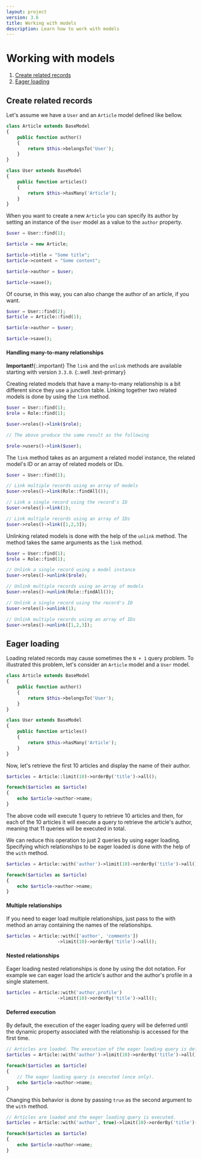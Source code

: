 ```yaml
---
layout: project
version: 3.6
title: Working with models
description: Learn how to work with models
---
```

# Working with models

1. [Create related records](#create-related-records)
2. [Eager loading](#eager-loading)

## Create related records

Let's assume we have a `User` and an `Article` model defined like bellow.

```php
class Article extends BaseModel
{
    public function author()
    {
        return $this->belongsTo('User');
    }
}

class User extends BaseModel
{
    public function articles()
    {
        return $this->hasMany('Article');
    }
}
```

When you want to create a new `Article` you can specify its author by setting an 
instance of the `User` model as a value to the `author` property.

```php
$user = User::find(1);

$article = new Article;

$article->title = "Some title";
$article->content = "Some content";

$article->author = $user;

$article->save();
```

Of course, in this way, you can also change the author of an article, if you want.

```php
$user = User::find(2);
$article = Article::find(1);

$article->author = $user;

$article->save();
```

#### Handling many-to-many relationships

**Important!**{:.important}
The `link` and the `unlink` methods are available 
starting with version `3.3.0`.
{:.well .text-primary}

Creating related models that have a many-to-many relationship is a bit different since 
they use a junction table. Linking together two related models is done by using the `link` method.

```php
$user = User::find(1);
$role = Role::find(1);

$user->roles()->link($role);

// The above produce the same result as the following

$role->users()->link($user);
```

The `link` method takes as an argument a related model instance, 
the related model's ID or an array of related models or IDs.

```php
$user = User::find(1);

// Link multiple records using an array of models
$user->roles()->link(Role::findAll());

// Link a single record using the record's ID
$user->roles()->link(1);

// Link multiple records using an array of IDs
$user->roles()->link([1,2,3]);
```

Unlinking related models is done with the help of the `unlink` method. 
The method takes the same arguments as the `link` method.

```php
$user = User::find(1);
$role = Role::find(1);

// Unlink a single record using a model instance
$user->roles()->unlink($role);

// Unlink multiple records using an array of models
$user->roles()->unlink(Role::findAll());

// Unlink a single record using the record's ID
$user->roles()->unlink(1);

// Unlink multiple records using an array of IDs
$user->roles()->unlink([1,2,3]);
```

## Eager loading

Loading related records may cause sometimes the `N + 1` query problem. To illustrated this problem, 
let's consider an `Article` model and a `User` model.

```php
class Article extends BaseModel
{
    public function author()
    {
        return $this->belongsTo('User');
    }
}

class User extends BaseModel
{
    public function articles()
    {
        return $this->hasMany('Article');
    }
}
```

Now, let's retrieve the first 10 articles and display the name of their author.

```php
$articles = Article::limit(10)->orderBy('title')->all();

foreach($articles as $article)
{
    echo $article->author->name;
}
```

The above code will execute 1 query to retrieve 10 articles and then, for each of 
the 10 articles it will execute a query to retrieve the article's author, 
meaning that 11 queries will be executed in total.

We can reduce this operation to just 2 queries by using eager loading. 
Specifying which relationships to be eager loaded is done with the help of the `with` method.

```php
$articles = Article::with('author')->limit(10)->orderBy('title')->all();

foreach($articles as $article)
{
    echo $article->author->name;
}
```

#### Multiple relationships

If you need to eager load multiple relationships, just pass to the with method an
array containing the names of the relationships.

```php
$articles = Article::with(['author', 'comments'])
                   ->limit(10)->orderBy('title')->all();
```

#### Nested relationships

Eager loading nested relationships is done by using the dot notation. 
For example we can eager load the article's author and the author's profile in a single statement.

```php
$articles = Article::with('author.profile')
                   ->limit(10)->orderBy('title')->all();
```

#### Deferred execution

By default, the execution of the eager loading query will be deferred until the 
dynamic property associated with the relationship is accessed for the first time.

```php
// Articles are loaded. The execution of the eager loading query is deferred.
$articles = Article::with('author')->limit(10)->orderBy('title')->all();

foreach($articles as $article)
{
    // The eager loading query is executed (once only).
    echo $article->author->name;
}
```

Changing this behavior is done by passing `true` as the second argument to the `with` method.

```php
// Articles are loaded and the eager loading query is executed.
$articles = Article::with('author', true)->limit(10)->orderBy('title')->all();

foreach($articles as $article)
{
    echo $article->author->name;
}
```